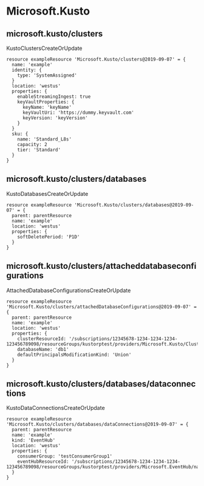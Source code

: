 # Microsoft.Kusto

## microsoft.kusto/clusters

KustoClustersCreateOrUpdate
```bicep
resource exampleResource 'Microsoft.Kusto/clusters@2019-09-07' = {
  name: 'example'
  identity: {
    type: 'SystemAssigned'
  }
  location: 'westus'
  properties: {
    enableStreamingIngest: true
    keyVaultProperties: {
      keyName: 'keyName'
      keyVaultUri: 'https://dummy.keyvault.com'
      keyVersion: 'keyVersion'
    }
  }
  sku: {
    name: 'Standard_L8s'
    capacity: 2
    tier: 'Standard'
  }
}
```

## microsoft.kusto/clusters/databases

KustoDatabasesCreateOrUpdate
```bicep
resource exampleResource 'Microsoft.Kusto/clusters/databases@2019-09-07' = {
  parent: parentResource 
  name: 'example'
  location: 'westus'
  properties: {
    softDeletePeriod: 'P1D'
  }
}
```

## microsoft.kusto/clusters/attacheddatabaseconfigurations

AttachedDatabaseConfigurationsCreateOrUpdate
```bicep
resource exampleResource 'Microsoft.Kusto/clusters/attachedDatabaseConfigurations@2019-09-07' = {
  parent: parentResource 
  name: 'example'
  location: 'westus'
  properties: {
    clusterResourceId: '/subscriptions/12345678-1234-1234-1234-123456789098/resourceGroups/kustorptest/providers/Microsoft.Kusto/Clusters/KustoClusterLeader'
    databaseName: 'db1'
    defaultPrincipalsModificationKind: 'Union'
  }
}
```

## microsoft.kusto/clusters/databases/dataconnections

KustoDataConnectionsCreateOrUpdate
```bicep
resource exampleResource 'Microsoft.Kusto/clusters/databases/dataConnections@2019-09-07' = {
  parent: parentResource 
  name: 'example'
  kind: 'EventHub'
  location: 'westus'
  properties: {
    consumerGroup: 'testConsumerGroup1'
    eventHubResourceId: '/subscriptions/12345678-1234-1234-1234-123456789098/resourceGroups/kustorptest/providers/Microsoft.EventHub/namespaces/eventhubTestns1/eventhubs/eventhubTest1'
  }
}
```
